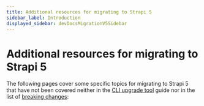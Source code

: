 ```yaml
---
title: Additional resources for migrating to Strapi 5
sidebar_label: Introduction
displayed_sidebar: devDocsMigrationV5Sidebar
---
```


# Additional resources for migrating to Strapi 5

The following pages cover some specific topics for migrating to Strapi 5 that have not been covered neither in the [CLI upgrade tool](/dev-docs/migration/v4-to-v5/use-the-upgrade-tool) guide nor in the list of [breaking changes](/dev-docs/migration/v4-to-v5/breaking-changes):

<CustomDocCard emoji="📦" title="Entity Service API to Document Service API migration reference" description="Learn how to transition from the Entity Service API, deprecated in Strapi 5, to the new Document Service API." link="/dev-docs/migration/v4-to-v5/guides/from-entity-service-to-document-service" />
<CustomDocCard emoji="🧩" title="Plugins migration summary" description="Find all resources and answers to your questions on how to migrate your plugins to Strapi 5." link="/dev-docs/migration/v4-to-v5/guides/plugins-migration" />
<CustomDocCard emoji="💁" title="Helper-plugin deprecation reference" description="Learn how to develop plugins with the Strapi v4 helper-plugin that has been removed in Strapi 5." link="/dev-docs/migration/v4-to-v5/guides/helper-plugin" />
